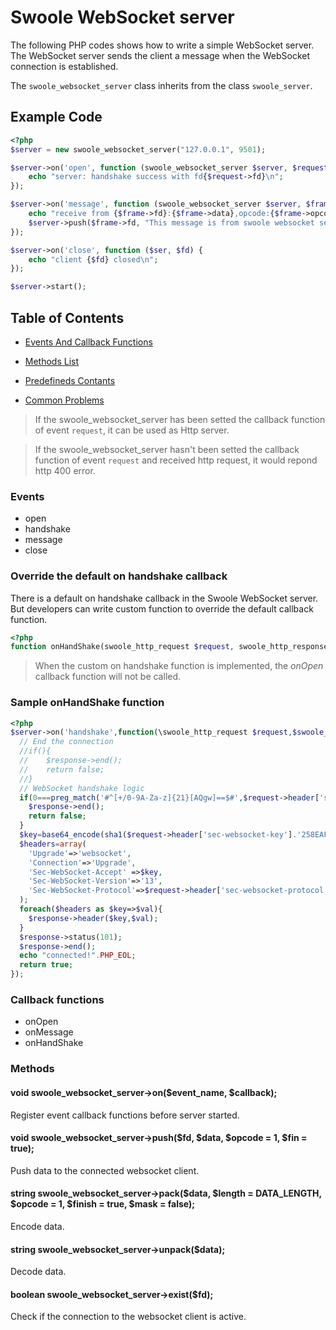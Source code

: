 # Swoole WebSocket server

The following PHP codes shows how to write a simple WebSocket server. The WebSocket server sends the client a message when the WebSocket connection is established.

The `swoole_websocket_server` class inherits from the class `swoole_server`.

## Example Code

``` php
<?php
$server = new swoole_websocket_server("127.0.0.1", 9501);

$server->on('open', function (swoole_websocket_server $server, $request) {
    echo "server: handshake success with fd{$request->fd}\n";
});

$server->on('message', function (swoole_websocket_server $server, $frame) {
    echo "receive from {$frame->fd}:{$frame->data},opcode:{$frame->opcode},fin:{$frame->finish}\n";
    $server->push($frame->fd, "This message is from swoole websocket server.");
});

$server->on('close', function ($ser, $fd) {
    echo "client {$fd} closed\n";
});

$server->start();
```

## Table of Contents

* [Events And Callback Functions](/modules/swoole-websocket-server/events-callbacks.md)

* [Methods List](/modules/swoole-websocket-server/methods.md)

* [Predefineds Contants](/modules/swoole-websocket-server/constants.md)

* [Common Problems](/modules/swoole-websocket-server/common-problems.md)

> If the swoole_websocket_server has been setted the callback function of event `request`, it can be used as Http server.

> If the swoole_websocket_server hasn't been setted the callback function of event `request` and received http request, it would repond http 400 error.


### Events

* open
* handshake
* message
* close


### Override the default on handshake callback

There is a default on handshake callback in the Swoole WebSocket server. But developers can write custom function to override the default callback function.

``` php
<?php
function onHandShake(swoole_http_request $request, swoole_http_response $response);
```

> When the custom on handshake function is implemented, the *onOpen* callback function will not be called.

### Sample onHandShake function

``` php
<?php
$server->on('handshake',function(\swoole_http_request $request,$swoole_http_response $response){
  // End the connection
  //if(){
  //    $response->end();
  //    return false;
  //}
  // WebSocket handshake logic
  if(0===preg_match('#^[+/0-9A-Za-z]{21}[AQgw]==$#',$request->header['sec-websocket-key']) || 16!==strlen(base64_decode($request->header['sec-websocket-key']))){
    $response->end();
    return false;
  }
  $key=base64_encode(sha1($request->header['sec-websocket-key'].'258EAFA5-E914-47DA-95CA-C5AB0DC85B11',true));
  $headers=array(
    'Upgrade'=>'websocket',
    'Connection'=>'Upgrade',
    'Sec-WebSocket-Accept' =>$key,
    'Sec-WebSocket-Version'=>'13',
    'Sec-WebSocket-Protocol'=>$request->header['sec-websocket-protocol'],
  );
  foreach($headers as $key=>$val){
    $response->header($key,$val);
  }
  $response->status(101);
  $response->end();
  echo "connected!".PHP_EOL;
  return true;
});
```

### Callback functions

* onOpen
* onMessage
* onHandShake

### Methods

#### void swoole_websocket_server->on($event_name, $callback);

Register event callback functions before server started.

#### void swoole_websocket_server->push($fd, $data, $opcode = 1, $fin = true);

Push data to the connected websocket client.

#### string swoole_websocket_server->pack($data, $length = DATA_LENGTH, $opcode = 1, $finish = true, $mask = false);

Encode data.

#### string swoole_websocket_server->unpack($data);

Decode data.

#### boolean swoole_websocket_server->exist($fd);

Check if the connection to the websocket client is active.



